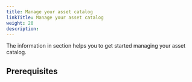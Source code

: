 ```yaml
---
title: Manage your asset catalog
linkTitle: Manage your asset catalog
weight: 20
description: 
---
```


The information in section helps you to get started managing your asset catalog.

## Prerequisites
